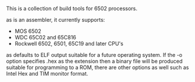 This is a collection of build tools for 6502 processors.

as is an assembler, it currently supports:
- MOS 6502
- WDC 65C02 and 65C816
- Rockwell 6502, 6501, 65C19 and later CPU's

as defaults to ELF output suitable for a future operating system. If the -o option specifies .hex as the extension then a binary file will be produced suitable for programming to a ROM, there are other options as well such as Intel Hex and TIM monitor format.
